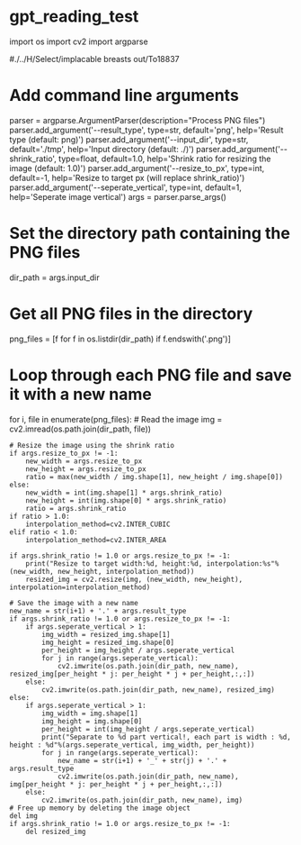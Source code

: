 # gpt_reading_test

import os
import cv2
import argparse

#./../H/Select/implacable breasts out/To18837

# Add command line arguments
parser = argparse.ArgumentParser(description="Process PNG files")
parser.add_argument('--result_type', type=str, default='png', help='Result type (default: png)')
parser.add_argument('--input_dir', type=str, default='./tmp', help='Input directory (default: ./)')
parser.add_argument('--shrink_ratio', type=float, default=1.0, help='Shrink ratio for resizing the image (default: 1.0)')
parser.add_argument('--resize_to_px', type=int, default=-1, help='Resize to target px (will replace shrink_ratio)')
parser.add_argument('--seperate_vertical', type=int, default=1, help='Seperate image vertical')
args = parser.parse_args()

# Set the directory path containing the PNG files
dir_path = args.input_dir

# Get all PNG files in the directory
png_files = [f for f in os.listdir(dir_path) if f.endswith('.png')]

# Loop through each PNG file and save it with a new name
for i, file in enumerate(png_files):
    # Read the image
    img = cv2.imread(os.path.join(dir_path, file))
    
    # Resize the image using the shrink ratio
    if args.resize_to_px != -1:
        new_width = args.resize_to_px
        new_height = args.resize_to_px
        ratio = max(new_width / img.shape[1], new_height / img.shape[0])
    else:
        new_width = int(img.shape[1] * args.shrink_ratio)
        new_height = int(img.shape[0] * args.shrink_ratio)
        ratio = args.shrink_ratio
    if ratio > 1.0:
        interpolation_method=cv2.INTER_CUBIC
    elif ratio < 1.0:
        interpolation_method=cv2.INTER_AREA
    
    if args.shrink_ratio != 1.0 or args.resize_to_px != -1:
        print("Resize to target width:%d, height:%d, interpolation:%s"%(new_width, new_height, interpolation_method))
        resized_img = cv2.resize(img, (new_width, new_height), interpolation=interpolation_method)

    # Save the image with a new name
    new_name = str(i+1) + '.' + args.result_type
    if args.shrink_ratio != 1.0 or args.resize_to_px != -1:
        if args.seperate_vertical > 1:
            img_width = resized_img.shape[1]
            img_height = resized_img.shape[0]
            per_height = img_height / args.seperate_vertical
            for j in range(args.seperate_vertical):
                cv2.imwrite(os.path.join(dir_path, new_name), resized_img[per_height * j: per_height * j + per_height,:,:])
        else:
            cv2.imwrite(os.path.join(dir_path, new_name), resized_img)
    else:
        if args.seperate_vertical > 1:
            img_width = img.shape[1]
            img_height = img.shape[0]
            per_height = int(img_height / args.seperate_vertical)
            print("Separate to %d part vertical!, each part is width : %d, height : %d"%(args.seperate_vertical, img_width, per_height))
            for j in range(args.seperate_vertical):
                new_name = str(i+1) + '_' + str(j) + '.' + args.result_type
                cv2.imwrite(os.path.join(dir_path, new_name), img[per_height * j: per_height * j + per_height,:,:])
        else:
            cv2.imwrite(os.path.join(dir_path, new_name), img)
    # Free up memory by deleting the image object
    del img
    if args.shrink_ratio != 1.0 or args.resize_to_px != -1:
        del resized_img
